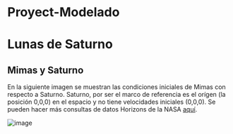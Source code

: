 # Proyect-Modelado
# Lunas de Saturno
## Mimas y Saturno
En la siguiente imagen se muestran las condiciones iniciales de Mimas con respecto a Saturno. Saturno, por ser el marco de referencia es el orígen (la posición 0,0,0) en el espacio y no tiene velocidades iniciales (0,0,0). Se pueden hacer más consultas de datos Horizons de la NASA [aquí](https://ssd.jpl.nasa.gov/horizons.cgi).         


![image](https://user-images.githubusercontent.com/28678081/103158099-d67f0780-477f-11eb-9f8e-caebb71069b7.png)
